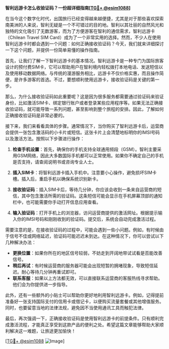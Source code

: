 **智利远游卡怎么收验证码？一份超详细指南[[TG💪+ @esim1088](https://t.me/s/esim1088)]**

在当今这个数字化时代，出国旅行已经变得越来越便捷，尤其是对于那些喜欢探索南美洲的人来说，智利无疑是一个不可错过的目的地。智利以其壮丽的自然风光和独特的文化吸引了无数游客，而为了方便游客在智利的通信需求，智利远游卡（Chilean Travel SIM Card）成为了一个非常实用的选择。然而，不少人在使用智利远游卡时都会遇到一个问题：如何正确接收验证码？今天，我们就来详细探讨一下这个问题，并提供一份简单易懂的操作指南。

首先，让我们了解一下智利远游卡的基本情况。智利远游卡是一种专门为国际旅客设计的预付费SIM卡，它可以帮助用户在智利境内轻松拨打本地电话、发送短信以及使用移动数据网络。与传统的漫游服务相比，远游卡不仅价格实惠，而且操作简便，是许多游客的首选。不过，要想顺利使用远游卡，接收验证码是关键的第一步。

那么，为什么接收验证码如此重要呢？这是因为很多服务都需要通过验证码来验证身份，比如激活SIM卡、绑定银行账户或者登录某些应用程序等。如果无法正确接收验证码，就可能导致一系列问题，甚至影响到整个旅程的安排。因此，了解如何正确接收验证码是非常必要的。

接下来，我们来看看具体的步骤。通常情况下，当你购买了智利远游卡后，运营商会提供一张包含激活码的小卡片或短信。这张卡片上会清楚地标明你的IMSI号码以及激活方法。按照以下步骤进行操作：

1. **检查手机设置**：首先，确保你的手机支持全球通用频段（GSM）。智利主要采用GSM网络，因此大多数国际手机都可以正常使用。如果你不确定自己的手机是否支持，请查阅说明书或咨询专业人士。

2. **插入SIM卡**：将智利远游卡插入手机中。注意要小心操作，避免损坏SIM卡槽。插入后，重启手机以确保系统识别新卡。

3. **接收验证码**：插入SIM卡后，等待几分钟，你应该会收到一条来自运营商的短信，其中包含激活所需的验证码。这条短信可能会显示在手机屏幕顶部的通知栏中，也可能需要你手动打开信息应用查看。

4. **输入验证码**：打开手机上的浏览器，访问运营商提供的激活网址。根据提示输入你的IMSI号码和刚刚收到的验证码。提交后，系统会自动完成激活过程。

需要注意的是，在接收验证码的过程中，可能会遇到一些小问题。例如，有时候由于信号不佳或网络延迟，验证码可能迟迟未到达。在这种情况下，你可以尝试以下几种解决办法：

- **更换位置**：如果你所在的地区信号较弱，不妨走到开阔地带试试看是否能改善信号。
- **稍后再试**：有时候运营商的服务器可能会出现短暂的拥堵现象，导致短信延迟。耐心等待几分钟再重试即可。
- **联系客服**：如果以上方法都无效，可以直接联系运营商的客服热线寻求帮助。他们会为你提供进一步指导。

此外，还有一些额外的小贴士可以帮助你更好地利用智利远游卡。例如，记得提前准备好一张支持国际支付的信用卡或借记卡，以便购买流量套餐或其他增值服务。同时，也要留意当地的法律法规，避免因不当使用通讯工具而触犯法律。

最后，再次强调一下，正确接收验证码是使用智利远游卡的前提条件。只有顺利完成激活流程，才能真正享受到这款产品的便利之处。希望这篇文章能够帮助大家顺利解决这一难题，让旅途更加愉快！

[[TG💪+ @esim1088](https://t.me/s/esim1088) ![Image](https://i.postimg.cc/4NQfJmqS/Snipaste-2025-05-13-00-14-12.png)]